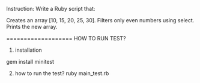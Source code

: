 Instruction:
Write a Ruby script that:

Creates an array [10, 15, 20, 25, 30].
Filters only even numbers using select.
Prints the new array.

===================
HOW TO RUN TEST?

1. installation

gem install minitest

2. how to run the test?
   ruby main_test.rb
